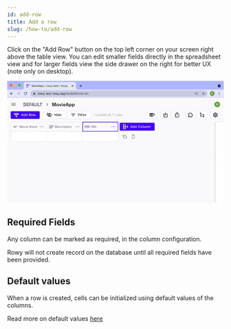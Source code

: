```yaml
---
id: add-row
title: Add a row
slug: /how-to/add-row
---
```


Click on the "Add Row" button on the top left corner on your screen right above
the table view. You can edit smaller fields directly in the spreadsheet view and
for larger fields view the side drawer on the right for better UX (note only on
desktop).

![add-crow](./assets/add-row.gif)

## Required Fields

Any column can be marked as required, in the column configuration.

Rowy will not create record on the database until all required fields have been
provided.

## Default values

When a row is created, cells can be initialized using default values of the
columns.

Read more on default values [here](./default-values)
